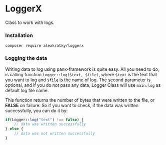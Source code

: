 # LoggerX

Class to work with logs.

### Installation

`composer require alexkratky/loggerx`

### Logging the data

Writing data to log using panx-framework is quite easy. All you need to do, is calling function `Logger::log($text, $file)`, where `$text` is the text that you want to log and `$file` is the name of log. The second parameter is optional, and if you do not pass any data, Logger Class will use `main.log` as default log file name.

This function returns the number of bytes that were written to the file, or **FALSE** on failure. So if you want to check, if the data was written successfully, you can do it by:

```php
if(Logger::log("text") !== false) {
    // data was written successfully
} else {
    // data was not written successfully
}
```

